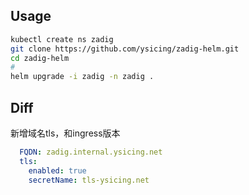 ## Usage 

```bash
kubectl create ns zadig
git clone https://github.com/ysicing/zadig-helm.git
cd zadig-helm
# 
helm upgrade -i zadig -n zadig .
```

## Diff

新增域名tls，和ingress版本

```yaml
  FQDN: zadig.internal.ysicing.net
  tls:
    enabled: true
    secretName: tls-ysicing.net
```
